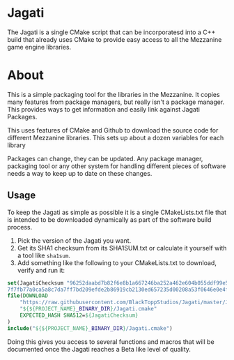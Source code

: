 # Jagati

The Jagati is a single CMake script that can be incorporatesd into a C++ build that already uses CMake to provide easy access to all the Mezzanine game engine libraries.

# About

This is a simple packaging tool for the libraries in the Mezzanine. It copies many features from package managers, but really isn't a package manager. This provides ways to get information and easily link against Jagati Packages.

This uses features of CMake and Github to download the source code for different Mezzanine libraries. This sets up about a dozen variables for each library

Packages can change, they can be updated. Any package manager, packaging tool or any other system for handling different pieces of software needs a way to keep up to date on these changes. 

## Usage 

To keep the Jagati as simple as possible it is a single CMakeLists.txt file that is intended to be downloaded dynamically as part of the software build process.

1. Pick the version of the Jagati you want.
2. Get its SHA1 checksum from its SHA1SUM.txt or calculate it yourself with a tool like `sha1sum`.
3. Add something like the following to your CMakeLists.txt to download, verify and run it:

```CMake
set(JagatiChecksum "96252daabd7b82f6e8b1a667246ba252a462e604b055ddf99e5157\
7f7fb77a0ca5a8c7da7ff7bd209efde2b86919cb2130ed657235d00208a53f0646e0e4f5ba")
file(DOWNLOAD
    "https://raw.githubusercontent.com/BlackToppStudios/Jagati/master/Jagati.cmake"
    "${${PROJECT_NAME}_BINARY_DIR}/Jagati.cmake"
    EXPECTED_HASH SHA512=${JagatiChecksum}
)
include("${${PROJECT_NAME}_BINARY_DIR}/Jagati.cmake")
```

Doing this gives you access to several functions and macros that will be documented once the Jagati reaches a Beta like level of quality.
